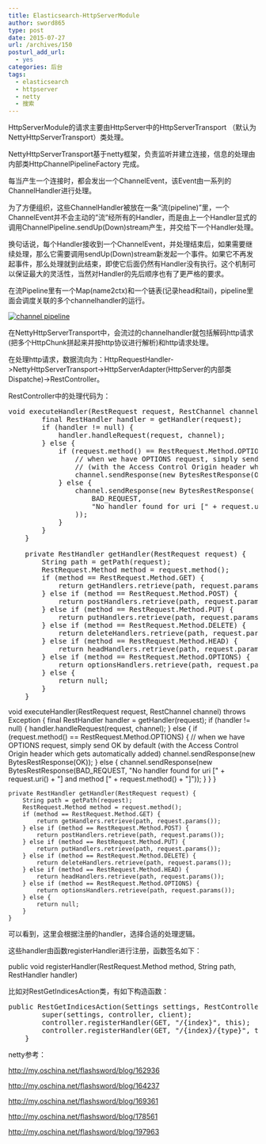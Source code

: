 ```yaml
---
title: Elasticsearch-HttpServerModule
author: sword865
type: post
date: 2015-07-27
url: /archives/150
posturl_add_url:
  - yes
categories: 后台
tags:
  - elasticsearch
  - httpserver
  - netty
  - 搜索
---
```

HttpServerModule的请求主要由HttpServer中的HttpServerTransport （默认为NettyHttpServerTransport）类处理。

NettyHttpServerTransport基于netty框架，负责监听并建立连接，信息的处理由内部类HttpChannelPipelineFactory 完成。

每当产生一个连接时，都会发出一个ChannelEvent，该Event由一系列的ChannelHandler进行处理。

为了方便组织，这些ChannelHandler被放在一条“流(pipeline)”里，一个ChannelEvent并不会主动的&#8221;流&#8221;经所有的Handler，而是由上一个Handler显式的调用ChannelPipeline.sendUp(Down)stream产生，并交给下一个Handler处理。

换句话说，每个Handler接收到一个ChannelEvent，并处理结束后，如果需要继续处理，那么它需要调用sendUp(Down)stream新发起一个事件。如果它不再发起事件，那么处理就到此结束，即使它后面仍然有Handler没有执行。这个机制可以保证最大的灵活性，当然对Handler的先后顺序也有了更严格的要求。

在流Pipeline里有一个Map(name2ctx)和一个链表(记录head和tail)，pipeline里面会调度关联的多个channelhandler的运行。

<a href="/images/_posts/0753391.png"><img src="/images/_posts/0753391.png" alt="channel pipeline" /></a>

在NettyHttpServerTransport中，会流过的channelhandler就包括解码http请求(把多个HttpChunk拼起来并按http协议进行解析)和http请求处理。

在处理http请求，数据流向为：HttpRequestHandler-><span class="s1">NettyHttpServerTransport</span>->HttpServerAdapter(HttpServer的内部类Dispatche)->RestController。

RestController中的处理代码为：


<pre class="lang:java decode:true ">
void executeHandler(RestRequest request, RestChannel channel) throws Exception {
        final RestHandler handler = getHandler(request);
        if (handler != null) {
            handler.handleRequest(request, channel);
        } else {
            if (request.method() == RestRequest.Method.OPTIONS) {
                // when we have OPTIONS request, simply send OK by default 
                // (with the Access Control Origin header which gets automatically added)
                channel.sendResponse(new BytesRestResponse(OK));
            } else {
                channel.sendResponse(new BytesRestResponse(
                    BAD_REQUEST, 
                    "No handler found for uri [" + request.uri() + "] and method [" + request.method() + "]"
                ));
            }
        }
    }

    private RestHandler getHandler(RestRequest request) {
        String path = getPath(request);
        RestRequest.Method method = request.method();
        if (method == RestRequest.Method.GET) {
            return getHandlers.retrieve(path, request.params());
        } else if (method == RestRequest.Method.POST) {
            return postHandlers.retrieve(path, request.params());
        } else if (method == RestRequest.Method.PUT) {
            return putHandlers.retrieve(path, request.params());
        } else if (method == RestRequest.Method.DELETE) {
            return deleteHandlers.retrieve(path, request.params());
        } else if (method == RestRequest.Method.HEAD) {
            return headHandlers.retrieve(path, request.params());
        } else if (method == RestRequest.Method.OPTIONS) {
            return optionsHandlers.retrieve(path, request.params());
        } else {
            return null;
        }
    }</pre>

void executeHandler(RestRequest request, RestChannel channel) throws Exception {
        final RestHandler handler = getHandler(request);
        if (handler != null) {
            handler.handleRequest(request, channel);
        } else {
            if (request.method() == RestRequest.Method.OPTIONS) {
                // when we have OPTIONS request, simply send OK by default (with the Access Control Origin header which gets automatically added)
                channel.sendResponse(new BytesRestResponse(OK));
            } else {
                channel.sendResponse(new BytesRestResponse(BAD_REQUEST, "No handler found for uri [" + request.uri() + "] and method [" + request.method() + "]"));
            }
        }
    }

    private RestHandler getHandler(RestRequest request) {
        String path = getPath(request);
        RestRequest.Method method = request.method();
        if (method == RestRequest.Method.GET) {
            return getHandlers.retrieve(path, request.params());
        } else if (method == RestRequest.Method.POST) {
            return postHandlers.retrieve(path, request.params());
        } else if (method == RestRequest.Method.PUT) {
            return putHandlers.retrieve(path, request.params());
        } else if (method == RestRequest.Method.DELETE) {
            return deleteHandlers.retrieve(path, request.params());
        } else if (method == RestRequest.Method.HEAD) {
            return headHandlers.retrieve(path, request.params());
        } else if (method == RestRequest.Method.OPTIONS) {
            return optionsHandlers.retrieve(path, request.params());
        } else {
            return null;
        }
    }
</pre>

可以看到，这里会根据注册的handler，选择合适的处理逻辑。

这些handler由函数registerHandler进行注册，函数签名如下：

<p class="p1">
  <span class="s1">public</span> <span class="s1">void</span> registerHandler(RestRequest.Method <span class="s2">method</span>, String <span class="s2">path</span>, RestHandler <span class="s3">handler</span>)
</p>

<p class="p1">
  比如对RestGetIndicesAction类，有如下构造函数：
</p>

<pre class="lang:java decode:true">public RestGetIndicesAction(Settings settings, RestController controller, Client client) {
        super(settings, controller, client);
        controller.registerHandler(GET, "/{index}", this);
        controller.registerHandler(GET, "/{index}/{type}", this);
    }</pre>

netty参考：

http://my.oschina.net/flashsword/blog/162936

http://my.oschina.net/flashsword/blog/164237

http://my.oschina.net/flashsword/blog/169361

http://my.oschina.net/flashsword/blog/178561

http://my.oschina.net/flashsword/blog/197963
